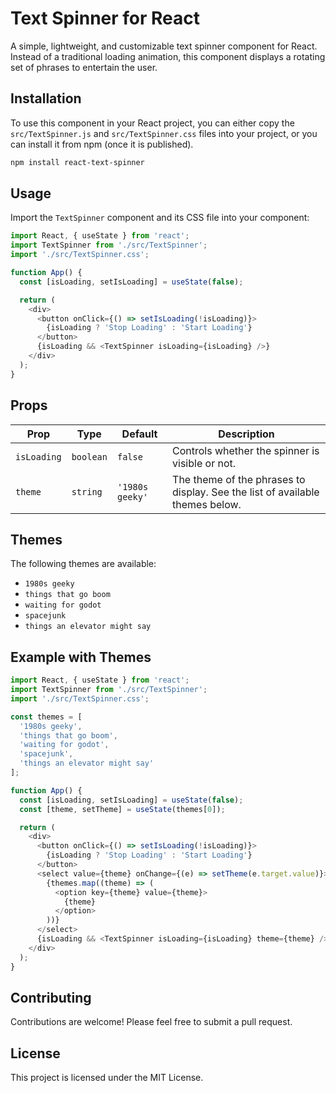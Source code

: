 
# Text Spinner for React

A simple, lightweight, and customizable text spinner component for React. Instead of a traditional loading animation, this component displays a rotating set of phrases to entertain the user.

## Installation

To use this component in your React project, you can either copy the `src/TextSpinner.js` and `src/TextSpinner.css` files into your project, or you can install it from npm (once it is published).

```bash
npm install react-text-spinner
```

## Usage

Import the `TextSpinner` component and its CSS file into your component:

```javascript
import React, { useState } from 'react';
import TextSpinner from './src/TextSpinner';
import './src/TextSpinner.css';

function App() {
  const [isLoading, setIsLoading] = useState(false);

  return (
    <div>
      <button onClick={() => setIsLoading(!isLoading)}>
        {isLoading ? 'Stop Loading' : 'Start Loading'}
      </button>
      {isLoading && <TextSpinner isLoading={isLoading} />}
    </div>
  );
}
```

## Props

| Prop        | Type      | Default         | Description                                                                 |
| ----------- | --------- | --------------- | --------------------------------------------------------------------------- |
| `isLoading` | `boolean` | `false`         | Controls whether the spinner is visible or not.                             |
| `theme`     | `string`  | `'1980s geeky'` | The theme of the phrases to display. See the list of available themes below. |

## Themes

The following themes are available:

*   `1980s geeky`
*   `things that go boom`
*   `waiting for godot`
*   `spacejunk`
*   `things an elevator might say`

## Example with Themes

```javascript
import React, { useState } from 'react';
import TextSpinner from './src/TextSpinner';
import './src/TextSpinner.css';

const themes = [
  '1980s geeky',
  'things that go boom',
  'waiting for godot',
  'spacejunk',
  'things an elevator might say'
];

function App() {
  const [isLoading, setIsLoading] = useState(false);
  const [theme, setTheme] = useState(themes[0]);

  return (
    <div>
      <button onClick={() => setIsLoading(!isLoading)}>
        {isLoading ? 'Stop Loading' : 'Start Loading'}
      </button>
      <select value={theme} onChange={(e) => setTheme(e.target.value)}>
        {themes.map((theme) => (
          <option key={theme} value={theme}>
            {theme}
          </option>
        ))}
      </select>
      {isLoading && <TextSpinner isLoading={isLoading} theme={theme} />}
    </div>
  );
}
```

## Contributing

Contributions are welcome! Please feel free to submit a pull request.

## License

This project is licensed under the MIT License.
